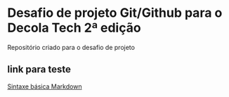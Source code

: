 # Desafio de projeto Git/Github para o Decola Tech 2ª edição
Repositório criado para o desafio de projeto

## link para teste
[Sintaxe básica Markdown](https://docs.pipz.com/central-de-ajuda/learning-center/guia-basico-de-markdown#open)
